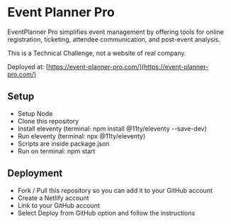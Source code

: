 # Event Planner Pro

EventPlanner Pro simplifies event management by offering tools for online registration, ticketing, attendee communication, and post-event analysis.

This is a Technical Challenge, not a website of real company.

Deployed at: [https://event-planner-pro.com/](https://event-planner-pro.com/)

## Setup

- Setup Node
- Clone this repository
- Install eleventy (terminal: npm install @11ty/eleventy --save-dev)
- Run eleventy (terminal: npx @11ty/eleventy)
- Scripts are inside package.json
- Run on terminal: npm start

## Deployment

- Fork / Pull this repository so you can add it to your GitHub account
- Create a Netlify account
- Link to your GitHub account
- Select Deploy from GitHub option and follow the instructions